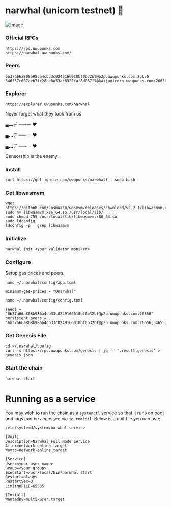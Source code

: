 # narwhal (unicorn testnet) 🦄

![image](https://github.com/user-attachments/assets/8c0a6698-4926-49f2-8bbe-eb8c470e608f)

### Official RPCs
```
https://rpc.uwupunks.com
https://narwhal.uwupunks.com/
```

### Peers
```
6b37a66a808b986a4cb33c0249166010bf0b32bf@p2p.uwupunks.com:26656
346557c007aeb7fc28ce8a53ac8322faf8d087f7@kaijunicorn.uwupunks.com:26656
```

### Explorer
```
https://explorer.uwupunks.com/narwhal
```

Never forget what they took from us

▄︻デ ══‐一 ❤️

▄︻デ ══‐一 ❤️

▄︻デ ══‐一 ❤️

Censorship is the enemy.

### Install
```
curl https://get.ignite.com/uwupunks/narwhal! | sudo bash
```

### Get libwasmvm
```
wget https://github.com/CosmWasm/wasmvm/releases/download/v2.2.1/libwasmvm.x86_64.so
sudo mv libwasmvm.x86_64.so /usr/local/lib/
sudo chmod 755 /usr/local/lib/libwasmvm.x86_64.so
sudo ldconfig
ldconfig -p | grep libwasmvm
```

### Initialize
```
narwhal init <your validator moniker>
```


### Configure

Setup gas prices and peers. 
```
nano ~/.narwhal/config/app.toml
```
`minimum-gas-prices = "0narwhal"`


```
nano ~/.narwhal/config/config.toml
```

```
seeds = "6b37a66a808b986a4cb33c0249166010bf0b32bf@p2p.uwupunks.com:26656"
persistent_peers = "6b37a66a808b986a4cb33c0249166010bf0b32bf@p2p.uwupunks.com:26656,346557c007aeb7fc28ce8a53ac8322faf8d087f7@kaijunicorn.uwupunks.com:26656" 
```

### Get Genesis File
```
cd ~/.narwhal/config
curl -s https://rpc.uwupunks.com/genesis | jq -r '.result.genesis' > genesis.json
```

### Start the chain
```
narwhal start
```


# Running as a service

You may wish to run the chain as a `systemctl` service so that it runs on boot and logs can be accessed via `journalctl`. Below is a unit file you can use:

`/etc/systemd/system/narwhal.service`
```
[Unit]
Description=Narwhal Full Node Service
After=network-online.target
Wants=network-online.target

[Service]
User=<your user name>
Group=<your group>
ExecStart=/usr/local/bin/narwhal start
Restart=always
RestartSec=3
LimitNOFILE=65535

[Install]
WantedBy=multi-user.target
```
